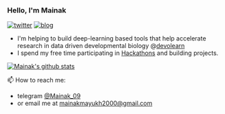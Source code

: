 ### Hello, I'm Mainak

[![twitter](https://img.shields.io/twitter/url?label=Twitter%20%40MainakDeb19&style=social&url=https%3A%2F%2Ftwitter.com%2FMainakDeb19)](https://twitter.com/MainakDeb19)
[![blog](https://img.shields.io/twitter/url?color=Black&label=Blog&style=flat-square&url=https%3A%2F%2Fmayukhdeb.github.io%2Fblog%2F)](https://mainakdeb.github.io/)


* I'm helping to build deep-learning based tools that help accelerate research in data driven developmental biology @[devolearn](https://github.com/DevoLearn/devolearn)
* I spend my free time participating in [Hackathons](https://devpost.com/mainakmayukh2000) and building projects. 


[![Mainak's github stats](https://github-readme-stats.vercel.app/api?username=Mainakdeb&hide=["contribs","prs"]&show_icons=true&title_color=fff&icon_color=79ff97&text_color=79ff97&bg_color=151515)](https://github.com/Mainakdeb)

📫 How to reach me: 
* telegram [@Mainak_09](https://t.me/Mainak_09)
* or email me at [mainakmayukh2000@gmail.com](mailto:mainakmayukh2000@gmail.com)
